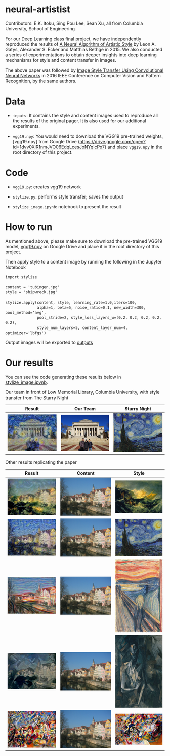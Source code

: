 # neural-artistist
Contributors: E.K. Itoku, Sing Pou Lee, Sean Xu, all from Columbia University, School of Engineering

For our Deep Learning class final project, we have independently reproduced the results of [A Neural Algorithm of Artistic Style](https://arxiv.org/pdf/1508.06576.pdf) by Leon A. Gatys, Alexander S. Ecker and Matthias Bethge in 2015.
We also conducted a series of experimentations to obtain deeper insights into deep learning mechanisms for style and content transfer in images.

The above paper was followed by [Image Style Transfer Using Convolutional Neural Networks](https://www.cv-foundation.org/openaccess/content_cvpr_2016/papers/Gatys_Image_Style_Transfer_CVPR_2016_paper.pdf) in 2016 IEEE Conference on Computer Vision and Pattern Recognition, by the same authors.

# Data

- `inputs`: It contains the style and content images used to reproduce all the results of the original pager. It is also used for our additional experiments.

- `vgg19.npy`: You would need to download the VGG19 pre-trained weights, [vgg19.npy] from Google Drive (https://drive.google.com/open?id=1dvv0XiR1nmJVO06EdqLcesJoNYqIcPx7) and place `vgg19.npy` in the root directory of this project.

# Code

- `vgg19.py`: creates vgg19 network

- `stylize.py`: performs style transfer; saves the output

- `stylize_image.ipynb`: notebook to present the result


# How to run

As mentioned above, please make sure to download the pre-trained VGG19 model, [vgg19.npy](https://drive.google.com/open?id=1dvv0XiR1nmJVO06EdqLcesJoNYqIcPx7) on Google Drive and place it in the root directory of this project.

Then apply style to a content image by running the following in the Jupyter Notebook

    import stylize

    content = 'tubingen.jpg'
    style = 'shipwreck.jpg'

    stylize.apply(content, style, learning_rate=1.0,iters=100,
                  alpha=1, beta=5, noise_ratio=0.1, new_width=300, pool_method='avg',
                  pool_stride=2, style_loss_layers_w=(0.2, 0.2, 0.2, 0.2, 0.2),
                  style_num_layers=5, content_layer_num=4, optimizer='lbfgs')

Output images will be exported to [outputs](outputs)

# Our results

You can see the code generating these results below in [stylize_image.ipynb](stylize_image.ipynb).


Our team in front of Low Memorial Library, Columbia University, with style transfer from The Starry Night

Result | Our Team | Starry Night
:-----:|:--------:|:--------:
<img src="outputs/final/csjl_starry_night_w300_i70_lr1.0_alpha1_beta10_nr0.6_lbfgs_avg_ps2_sllw0.2_snl5_cln4_time0.2.jpg" alt="drawing" width="300"/> | <img src="inputs/csjl.jpeg" alt="drawing" width="300"/> | <img src="inputs/starry_night.jpg" alt="drawing" width="300"/>

Other results replicating the paper

Result | Content | Style
:-----:|:--------:|:--------:
<img src="outputs/final/tubingen_shipwreck_w300_i100_lr1.0_alpha1_beta5_nr0.1_lbfgs_avg_ps2_sllw0.2_snl5_cln4_time0.2.jpg" alt="drawing" width="300"/> | <img src="inputs/tubingen.jpg" alt="drawing" width="300"/> | <img src="inputs/shipwreck.jpg" alt="drawing" width="300"/>
<img src="outputs/final/tubingen_starry_night_w300_i50_lr1.0_alpha1_beta100_nr0.1_lbfgs_avg_ps2_sllw0.2_snl5_cln4_time0.2.jpg" alt="drawing" width="300"/> | <img src="inputs/tubingen.jpg" alt="drawing" width="300"/> | <img src="inputs/starry_night.jpg" alt="drawing" width="300"/>
<img src="outputs/final/tubingen_scream_w300_i40_lr2.0_alpha1_beta1000_nr0.1_lbfgs_avg_ps2_sllw0.2_snl5_cln4_time0.2.jpg" alt="drawing" width="300"/> | <img src="inputs/tubingen.jpg" alt="drawing" width="300"/> | <img src="inputs/scream.jpg" alt="drawing" height="230"/>
<img src="outputs/final/tubingen_seated_nude_w300_i200_lr1.0_alpha1_beta1000_nr0.7_lbfgs_avg_ps2_sllw0.2_snl5_cln4_time0.2.jpg" alt="drawing" width="300"/> | <img src="inputs/tubingen.jpg" alt="drawing" width="300"/> | <img src="inputs/seated_nude.jpg" alt="drawing" height="230"/>
<img src="outputs/final/tubingen_composition7_w300_i300_lr1.0_alpha1_beta1000_nr0.6_lbfgs_avg_ps2_sllw0.2_snl5_cln4_time0.2.jpg" alt="drawing" width="300"/> | <img src="inputs/tubingen.jpg" alt="drawing" width="300"/> | <img src="inputs/composition7.jpg" alt="drawing" width="300"/>
